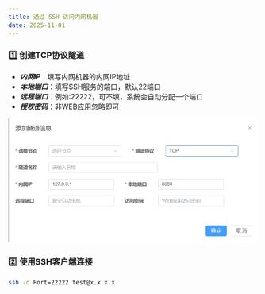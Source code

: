 ```yaml
---
title: 通过 SSH 访问内网机器
date: 2025-11-01
---
```


### 1️⃣ 创建TCP协议隧道
- ***内网IP***：填写内网机器的内网IP地址
- ***本地端口***：填写SSH服务的端口，默认22端口
- ***远程端口***：例如:22222，可不填，系统会自动分配一个端口
- ***授权密码***：非WEB应用忽略即可

![tcp](/tcp.png)


### 2️⃣ 使用SSH客户端连接

``` bash
ssh -o Port=22222 test@x.x.x.x
```
